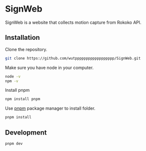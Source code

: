 # SignWeb

SignWeb is a website that collects motion capture from Rokoko API.

## Installation

Clone the repository.

```bash
git clone https://github.com/wutpppppppppppppppppp/SignWeb.git
```

Make sure you have node in your computer.

```bash
node -v
npm -v
```

Install pnpm

```bash
npm install pnpm
```

Use [pnpm](https://pnpm.io/installation) package manager to install folder.

```bash
pnpm install
```

## Development

```bash
pnpm dev
```
